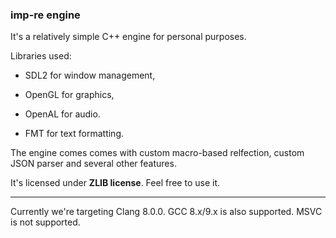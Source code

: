 ### imp-re engine

It's a relatively simple C++ engine for personal purposes.

Libraries used:

* SDL2 for window management,

* OpenGL for graphics,

* OpenAL for audio.

* FMT for text formatting.

The engine comes comes with custom macro-based relfection, custom JSON parser and several other features.

It's licensed under **ZLIB license**. Feel free to use it.

---

Currently we're targeting Clang 8.0.0. GCC 8.x/9.x is also supported. MSVC is not supported.
